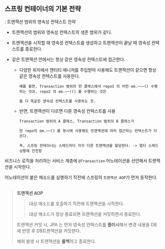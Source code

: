 ## 스프링 컨테이너의 기본 전략

 : 트랜잭션 범위의 영속성 컨텍스트 전략

- 트랜잭션의 범위와 영속성 컨텍스트의 생존 범위가 같다.


- 트랜잭션을 시작할 때 영속성 컨텍스트를 생성하고 트랜잭션이 끝날 때 영속성 컨텍스트를 종료한다.


- 같은 트랜잭션 안에서는 항상 같은 영속성 컨텍스트에 접근한다.

    - 다양한 위치에서 엔티티 매니저를 주입받아 사용해도 트랜잭션이 같으면 항상 같은 영속성 컨텍스트를 사용한다.

          예를 들면, Transaction 범위의 한 클래스에서 repo1 의 어떤 em.~~~() 수행하는 것과, repo2 의 em.~~!() 를 수행하는 것은

          둘 다 똑같은 영속성 컨텍스트를 사용하는 것.

    - 반면, 트랜잭션이 다르면 다른 영속성 컨텍스트를 사용

          Transaction 범위의 A 클래스, Transaction 범위의 B 클래스가

          한 repo의 em.~~() 를 동시에 사용해도 트랜잭션에 따라 접근하는 컨텍스트가 다르다.

          즉, 스프링 컨테이너는 스레드마다 각각 다른 트랜잭션을 할당한다. -> 멀티 스레드 상황에 안전함


비즈니스 로직을 처리하는 서비스 계층에 `@Transaction` 어노테이션을 선언해서 트랜잭션을 시작한다.

어노테이션이 붙은 메소드를 실행하기 직전에 스프링의 `트랜잭션 AOP`가 먼저 동작한다.
<br/>
<br/>

> **트랜잭션 AOP**
>
> > 대상 메소드를 호출하기 직전에 트랜잭션을 시작한다.
> >
> > 대상 메소드가 정상 종료되면 트랜잭션을 커밋하면서 종료한다.
> >
> 트랜잭션 커밋 시, JPA 는 먼저 영속성 컨텍스트를 **플러시**해서 변경 내용을 DB에 반영 후 DB트랜잭션을 커밋한다.
>
> 예외 발생 시 트랜잭션을 **롤백**하고 종료한다.
